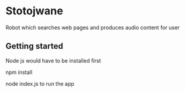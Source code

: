 # Stotojwane
Robot which searches web pages and produces audio content for user

## Getting started

Node js would have to be installed first

npm install

node index.js to run the app
